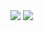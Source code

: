 <!--
### Hi there 👋


**pedroalles/pedroalles** is a ✨ _special_ ✨ repository because its `README.md` (this file) appears on your GitHub profile.

Here are some ideas to get you started:

- 🔭 I’m currently working on ...
- 🌱 I’m currently learning ...
- 👯 I’m looking to collaborate on ...
- 🤔 I’m looking for help with ...
- 💬 Ask me about ...
- 📫 How to reach me: ...
- 😄 Pronouns: ...
- ⚡ Fun fact: ...
-->
<div>
  <a href="https://github.com/pedroalles">
<!--   <img height="180em" src="https://github-readme-stats.vercel.app/api?username=pedroalles&show_icons=true&include_all_commits=true&count_private=true"/> -->
<!--   <img height="180em" src="https://github-readme-stats.vercel.app/api/top-langs/?username=pedroalles&layout=compact&langs_count=16"/> -->
</div>
<!-- <br> -->
<!-- <div style="display: inline_block"> -->
<!--   <img align="center" alt="Javascript" height="30" width="40" src="https://raw.githubusercontent.com/devicons/devicon/master/icons/javascript/javascript-plain.svg"> -->
<!--   <img align="center" alt="Typescript" height="30" width="40" src="https://raw.githubusercontent.com/devicons/devicon/master/icons/typescript/typescript-plain.svg"> -->
<!--   <img align="center" alt="Typescript" height="30" width="40" src="https://raw.githubusercontent.com/devicons/devicon/master/icons/python/python-plain.svg"> -->
<!--   <img align="center" alt="Reactjs" height="30" width="40" src="https://raw.githubusercontent.com/devicons/devicon/master/icons/react/react-original.svg">  -->
<!--   <img align="center" alt="Redux" height="30" width="40" src="https://raw.githubusercontent.com/devicons/devicon/master/icons/redux/redux-original.svg"> -->
<!--   <img align="center" alt="Nextjs" height="30" width="40" src="https://raw.githubusercontent.com/devicons/devicon/master/icons/nextjs/nextjs-original.svg">  -->
<!--   <img align="center" alt="HTML" height="30" width="40" src="https://raw.githubusercontent.com/devicons/devicon/master/icons/html5/html5-original.svg"> -->
<!--   <img align="center" alt="CSS" height="30" width="40" src="https://raw.githubusercontent.com/devicons/devicon/master/icons/css3/css3-original.svg"> -->
<!--   <img align="center" alt="MYSQL" height="30" width="40" src="https://raw.githubusercontent.com/devicons/devicon/master/icons/mysql/mysql-original.svg"> -->
<!--   <img align="center" alt="Mongodb" height="30" width="40" src="https://raw.githubusercontent.com/devicons/devicon/master/icons/mongodb/mongodb-original.svg"> -->
<!--   <img align="center" alt="NodeJS" height="30" width="40" src="https://raw.githubusercontent.com/devicons/devicon/master/icons/nodejs/nodejs-original.svg"> -->
<!--   <img align="center" alt="Docker" height="30" width="40" src="https://raw.githubusercontent.com/devicons/devicon/master/icons/docker/docker-original.svg"> -->
<!--   <img align="center" alt="Heroku" height="30" width="40" src="https://raw.githubusercontent.com/devicons/devicon/master/icons/heroku/heroku-original.svg"> -->
<!-- </div> -->
<!-- <br> -->
<div>
  <a href = "mailto: pedroalles@gmail.com"><img src="https://img.shields.io/badge/-Email-%23333?style=for-the-badge&logo=E-mail&logoColor=white" target="_blank"></a>
  <a href="https://www.linkedin.com/in/pedroalles/" target="_blank"><img src="https://img.shields.io/badge/-LinkedIn-%230077B5?style=for-the-badge&logo=linkedin&logoColor=white" target="_blank"></a>
</div>
